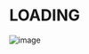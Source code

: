 # LOADING
![image](https://user-images.githubusercontent.com/69858181/121826576-c22bba00-cc8e-11eb-860e-2c2ff4ecfe3a.png)

